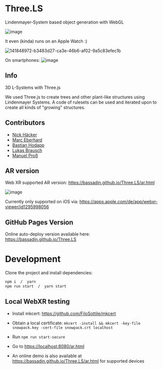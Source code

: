 # Three.LS

Lindenmayer-System based object generation with WebGL

![image](https://user-images.githubusercontent.com/56677688/148928514-ee1c5a2e-b6f3-4d17-ba2e-39acd0e312ab.png)

It even (kinda) runs on an Apple Watch :)

![141848972-b3483d27-ca3e-46b6-af02-9a5c83efec1b](https://user-images.githubusercontent.com/1810902/141849203-d0e1b49c-2bf9-4c97-87d8-3478a84b783b.jpg)

On smartphones:
![image](https://user-images.githubusercontent.com/1810902/141849847-e466adab-5a88-4975-ab94-3974326f5334.png)

## Info

3D L-Systems with Three.js

We used Three.js to create trees and other plant-like structures using Lindenmayer Systems. A code of rulesets can be used and iterated upon to create all kinds of "growing" structures.

## Contributors

-   [Nick Häcker](https://github.com/NickHaecker)
-   [Marc Eberhard](https://github.com/bymarcx)
-   [Bastian Hodapp](https://github.com/Bassadin)
-   [Lukas Brausch](https://github.com/LukasBrauschHFU)
-   [Manuel Proß](https://github.com/manuel-pross)

## AR version

Web XR supported AR version: https://bassadin.github.io/Three.LS/ar.html

![image](https://user-images.githubusercontent.com/1810902/146235247-077c2a68-217c-46f4-8360-207a4e69db09.png)

Currently only supported on iOS via: https://apps.apple.com/de/app/webxr-viewer/id1295998056

## GitHub Pages Version

Online auto-deploy version available here: <https://bassadin.github.io/Three.LS>

# Development

Clone the project and install dependencies:

```bash
npm i  /  yarn 
npm run start  /  yarn start
```

## Local WebXR testing

-   Install mkcert: <https://github.com/FiloSottile/mkcert>
-   Obtain a local certificate: `mkcert -install && mkcert -key-file snowpack.key -cert-file snowpack.crt localhost`
-   Run `npm run start-secure`
-   Go to <https://localhost:8080/ar.html>

-   An online demo is also available at <https://bassadin.github.io/Three.LS/ar.html> for supported devices
